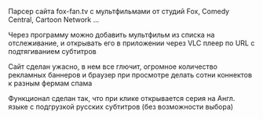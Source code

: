 Парсер сайта fox-fan.tv с мультфильмами от студий Fox, Comedy Central, Cartoon Network ...

Через программу можно добавить мультфильм из списка на отслеживание, и открывать его в приложении через VLC плеер по URL с подтягиванием субтитров

Сайт сделан ужасно, в нем все глючит, огромное количество рекламных баннеров и браузер при просмотре делать сотни коннектов к разным фермам спама

Функционал сделан так, что при клике открывается серия на Англ. языке с подгрузкой русских субтитров (без возможности выбора)
